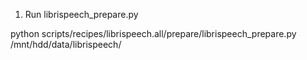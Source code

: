 

1. Run librispeech_prepare.py


python scripts/recipes/librispeech.all/prepare/librispeech_prepare.py /mnt/hdd/data/librispeech/